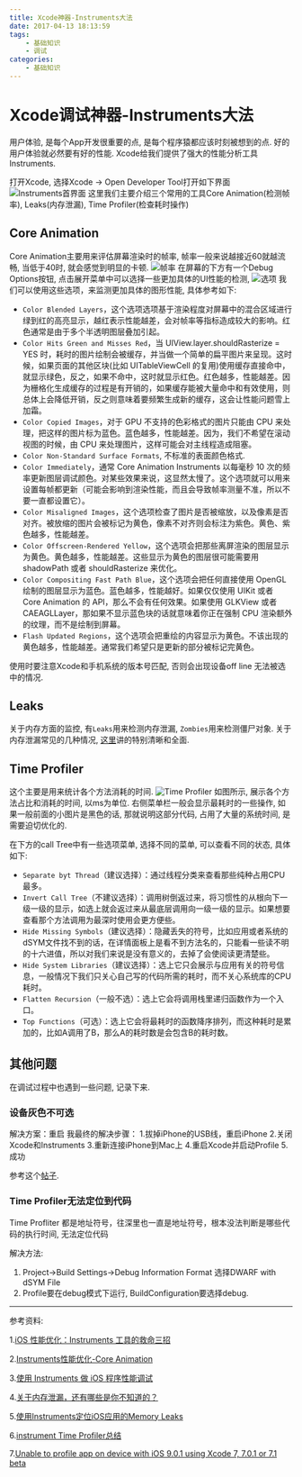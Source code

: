 ```yaml
---
title: Xcode神器-Instruments大法
date: 2017-04-13 18:13:59
tags:
    - 基础知识
    - 调试
categories:
    - 基础知识
---
```


# Xcode调试神器-Instruments大法
用户体验, 是每个App开发很重要的点, 是每个程序猿都应该时刻被想到的点. 好的用户体验就必然要有好的性能. Xcode给我们提供了强大的性能分析工具Instruments.

打开Xcode, 选择Xcode -> Open Developer Tool打开如下界面
![Instruments首界面](http://ww1.sinaimg.cn/large/006tNc79gy1ffevnub9j1j316s0q2wfd.jpg)
这里我们主要介绍三个常用的工具Core Animation(检测帧率), Leaks(内存泄漏), Time Profiler(检查耗时操作)
## Core Animation
Core Animation主要用来评估屏幕渲染时的帧率, 帧率一般来说越接近60就越流畅, 当低于40时, 就会感觉到明显的卡顿.
![帧率](http://ww1.sinaimg.cn/large/006tNbRwgy1ffffmifexvj310w0nxwfn.jpg)
在屏幕的下方有一个Debug Options按钮, 点击展开菜单中可以选择一些更加具体的UI性能的检测, 
![选项](http://ww3.sinaimg.cn/large/006tNbRwgy1ffffp2z37cj30xk0i474v.jpg)
我们可以使用这些选项，来监测更加具体的图形性能, 具体参考如下:

* `Color Blended Layers`，这个选项选项基于渲染程度对屏幕中的混合区域进行绿到红的高亮显示，越红表示性能越差，会对帧率等指标造成较大的影响。红色通常是由于多个半透明图层叠加引起。
* `Color Hits Green and Misses Red`，当 UIView.layer.shouldRasterize = YES 时，耗时的图片绘制会被缓存，并当做一个简单的扁平图片来呈现。这时候，如果页面的其他区块(比如 UITableViewCell 的复用)使用缓存直接命中，就显示绿色，反之，如果不命中，这时就显示红色。红色越多，性能越差。因为栅格化生成缓存的过程是有开销的，如果缓存能被大量命中和有效使用，则总体上会降低开销，反之则意味着要频繁生成新的缓存，这会让性能问题雪上加霜。
* `Color Copied Images`，对于 GPU 不支持的色彩格式的图片只能由 CPU 来处理，把这样的图片标为蓝色。蓝色越多，性能越差。因为，我们不希望在滚动视图的时候，由 CPU 来处理图片，这样可能会对主线程造成阻塞。
* `Color Non-Standard Surface Formats`, 不标准的表面颜色格式.
* `Color Immediately`，通常 Core Animation Instruments 以每毫秒 10 次的频率更新图层调试颜色。对某些效果来说，这显然太慢了。这个选项就可以用来设置每帧都更新（可能会影响到渲染性能，而且会导致帧率测量不准，所以不要一直都设置它）。
* `Color Misaligned Images`，这个选项检查了图片是否被缩放，以及像素是否对齐。被放缩的图片会被标记为黄色，像素不对齐则会标注为紫色。黄色、紫色越多，性能越差。
* `Color Offscreen-Rendered Yellow`，这个选项会把那些离屏渲染的图层显示为黄色。黄色越多，性能越差。这些显示为黄色的图层很可能需要用 shadowPath 或者 shouldRasterize 来优化。
* `Color Compositing Fast Path Blue`，这个选项会把任何直接使用 OpenGL 绘制的图层显示为蓝色。蓝色越多，性能越好。如果仅仅使用 UIKit 或者 Core Animation 的 API，那么不会有任何效果。如果使用 GLKView 或者 CAEAGLLayer，那如果不显示蓝色块的话就意味着你正在强制 CPU 渲染额外的纹理，而不是绘制到屏幕。
* `Flash Updated Regions`，这个选项会把重绘的内容显示为黄色。不该出现的黄色越多，性能越差。通常我们希望只是更新的部分被标记完黄色。

使用时要注意Xcode和手机系统的版本号匹配, 否则会出现设备off line 无法被选中的情况.
## Leaks
关于内存方面的监控, 有`Leaks`用来检测内存泄漏, `Zombies`用来检测僵尸对象. 关于内存泄漏常见的几种情况, [这里](http://www.jianshu.com/p/d465831aebbf)讲的特别清晰和全面.
## Time Profiler
这个主要是用来统计各个方法消耗的时间.
![Time Profiler](http://ww4.sinaimg.cn/large/006tNbRwgy1fffhjy18vij31kw0zi44c.jpg)
如图所示, 展示各个方法占比和消耗的时间, 以ms为单位. 右侧菜单栏一般会显示最耗时的一些操作, 如果一般前面的小图片是黑色的话, 那就说明这部分代码, 占用了大量的系统时间, 是需要迫切优化的.

在下方的call Tree中有一些选项菜单, 选择不同的菜单, 可以查看不同的状态, 具体如下:

* `Separate byt Thread`（建议选择）：通过线程分类来查看那些纯种占用CPU最多。
* `Invert Call Tree`（不建议选择）：调用树倒返过来，将习惯性的从根向下一级一级的显示，如选上就会返过来从最底层调用向一级一级的显示。如果想要查看那个方法调用为最深时使用会更方便些。
* `Hide Missing Symbols`（建议选择）：隐藏丢失的符号，比如应用或者系统的dSYM文件找不到的话，在详情面板上是看不到方法名的，只能看一些读不明的十六进值，所以对我们来说是没有意义的，去掉了会使阅读更清楚些。
* `Hide System Libraries`（建议选择）：选上它只会展示与应用有关的符号信息，一般情况下我们只关心自己写的代码所需的耗时，而不关心系统库的CPU耗时。
* `Flatten Recursion`（一般不选）：选上它会将调用栈里递归函数作为一个入口。
* `Top Functions`（可选）：选上它会将最耗时的函数降序排列，而这种耗时是累加的，比如A调用了B，那么A的耗时数是会包含B的耗时数。

 
## 其他问题
在调试过程中也遇到一些问题, 记录下来.

### 设备灰色不可选
解决方案：重启
我最终的解决步骤：
1.拔掉iPhone的USB线，重启iPhone
2.关闭Xcode和Instruments
3.重新连接iPhone到Mac上
4.重启Xcode并启动Profile
5.成功

参考这个[帖子](http://stackoverflow.com/questions/32878283/unable-to-profile-app-on-device-with-ios-9-0-1-using-xcode-7-7-0-1-or-7-1-beta).
### Time Profiler无法定位到代码
Time Profliter 都是地址符号，往深里也一直是地址符号，根本没法判断是哪些代码的执行时间, 无法定位代码

解决方法:
1. Project->Build Settings->Debug Information Format 选择DWARF with dSYM File
2. Profile要在debug模式下运行, BuildConfiguration要选择debug.

-------

参考资料:

1.[iOS 性能优化：Instruments 工具的救命三招](https://blog.leancloud.cn/2835/)

2.[Instruments性能优化-Core Animation](http://www.jianshu.com/p/439e158b44de)

3.[使用 Instruments 做 iOS 程序性能调试](http://www.samirchen.com/use-instruments/)

4.[关于内存泄漏，还有哪些是你不知道的？](http://www.jianshu.com/p/d465831aebbf)

5.[使用Instruments定位iOS应用的Memory Leaks](http://www.jianshu.com/p/c0aa12d91f05)

6.[instrument Time Profiler总结](http://www.jianshu.com/p/21d29be26479)

7.[Unable to profile app on device with iOS 9.0.1 using Xcode 7, 7.0.1 or 7.1 beta](http://stackoverflow.com/questions/32878283/unable-to-profile-app-on-device-with-ios-9-0-1-using-xcode-7-7-0-1-or-7-1-beta)

